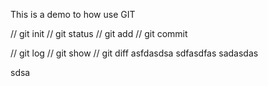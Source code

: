 This is a demo to how use GIT

// git init
// git status
// git add
// git commit

// git log
// git show
// git diff
asfdasdsa
sdfasdfas
sadasdas

sdsa
